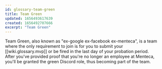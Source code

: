 ```yaml
---
id: glossary-team-green
title: Team Green
updated: 1656493617639
created: 1656492707666
excerpt: "Team Green"
---
```


Team Green, also known as "ex-google ex-facebook ex-menteca", is a team where
the only requirement to join is for you to submit your [[wiki.glossary.mvp]] or
be fired in the last day of your probation period. After you've provided proof
that you're no longer an employee at Menteca, you'll be granted the green
Discord role, thus becoming part of the team.
